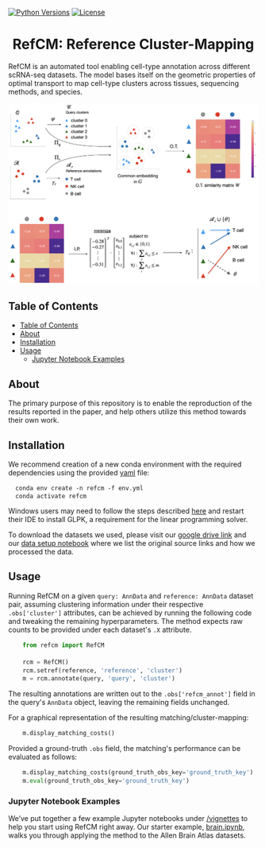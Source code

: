 [![Python Versions](https://img.shields.io/badge/python-3.11-blue)](https://pypi.org/project/alpaca-py)
[![License](https://img.shields.io/badge/License-BSD%203--Clause-blue.svg)](https://opensource.org/licenses/BSD-3-Clause)

<center> <h1>RefCM: Reference Cluster-Mapping</h1> </center>


RefCM is an automated tool enabling cell-type annotation across different scRNA-seq datasets. The model bases itself on the geometric properties of optimal transport to map cell-type clusters across tissues, sequencing methods, and species.

![overview](/vignettes/overview.jpeg)

## Table of Contents
- [Table of Contents](#table-of-contents)
- [About ](#about-)
- [Installation ](#installation-)
- [Usage ](#usage-)
  - [Jupyter Notebook Examples ](#jupyter-notebook-examples-)
<!-- ## Documentation <a name="documentation"></a> -->

## About <a name="about"></a>

The primary purpose of this repository is to enable the reproduction of the results reported in the paper, and help others utilize this method towards their own work.


## Installation <a name="installation"></a>

We recommend creation of a new conda environment with the required dependencies using the provided [yaml](./env.yml) file:

```shell
  conda env create -n refcm -f env.yml
  conda activate refcm
```

Windows users may need to follow the steps described [here](https://stackoverflow.com/questions/17513666/installing-glpk-gnu-linear-programming-kit-on-windows) and restart their IDE to install GLPK, a requirement for the linear programming solver.

To download the datasets we used, please visit our [google drive link](https://drive.google.com/drive/folders/1fWWaxBLUdacBT9r-1CymdyRICMPStvBJ?usp=share_link) and our [data setup notebook](./data/setup.ipynb) where we list the original source links and how we processed the data.


## Usage <a name="usage"></a>

Running RefCM on a given `query: AnnData` and `reference: AnnData` dataset pair, assuming clustering information under their respective `.obs['cluster']` attributes, can be achieved by running the following code and tweaking the remaining hyperparameters. The method expects raw counts to be provided under each dataset's `.X` attribute.

```python
    from refcm import RefCM
    
    rcm = RefCM()
    rcm.setref(reference, 'reference', 'cluster')
    m = rcm.annotate(query, 'query', 'cluster')
```

The resulting annotations are written out to the `.obs['refcm_annot']` field in the query's `AnnData` object, leaving the remaining fields unchanged.

For a graphical representation of the resulting matching/cluster-mapping:

```python
    m.display_matching_costs()
```

Provided a ground-truth `.obs` field, the matching's performance can be evaluated as follows:

```python
    m.display_matching_costs(ground_truth_obs_key='ground_truth_key')
    m.eval(ground_truth_obs_key='ground_truth_key')
```


### Jupyter Notebook Examples <a name="notebook-examples"></a>

We’ve put together a few example Jupyter notebooks under [/vignettes](./vignettes/) to help you start using RefCM right away. Our starter example, [brain.ipynb](vignettes/brain.ipynb), walks you through applying the method to the Allen Brain Atlas datasets.